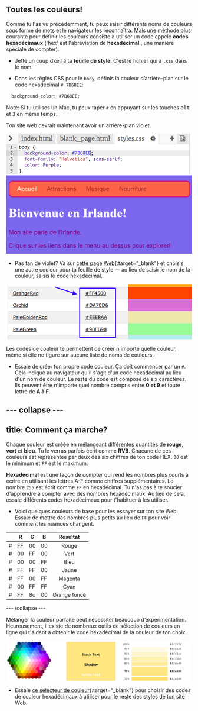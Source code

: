 ## Toutes les couleurs!

Comme tu l'as vu précédemment, tu peux saisir différents noms de couleurs sous forme de mots et le navigateur les reconnaîtra. Mais une méthode plus courante pour définir les couleurs consiste à utiliser un code appelé **codes hexadécimaux** ('hex' est l'abréviation de **hexadécimal** , une manière spéciale de compter).

+ Jette un coup d’œil à ta **feuille de style**. C'est le fichier qui a `.css` dans le nom.

+ Dans les règles CSS pour le `body`, définis la couleur d’arrière-plan sur le code hexadécimal `# 7B68EE`:

```html
  background-color: #7B68EE;
```

Note: Si tu utilises un Mac, tu peux taper `#` en appuyant sur les touches <kbd>alt</kbd> et <kbd>3</kbd> en même temps.

Ton site web devrait maintenant avoir un arrière-plan violet.

![](images/HexColourFirst.png) ![](images/HexColourFirstResult.png)

+ Pas fan de violet? Va sur [cette page Web](http://dojo.soy/html2-colors){:target="_blank"} et choisis une autre couleur pour ta feuille de style — au lieu de saisir le nom de la couleur, saisis le code hexadécimal. 

![](images/ColorNamesHex.png)

Les codes de couleur te permettent de créer n'importe quelle couleur, même si elle ne figure sur aucune liste de noms de couleurs.

+ Essaie de créer ton propre code couleur. Ça doit commencer par un `#`. Cela indique au navigateur qu'il s'agit d'un code hexadécimal au lieu d'un nom de couleur. Le reste du code est composé de six caractères. Ils peuvent être n'importe quel nombre compris entre **0 et 9** et toute lettre de **A à F**.

--- collapse ---
---
title: Comment ça marche?
---

Chaque couleur est créée en mélangeant différentes quantités de **rouge**, **vert** et **bleu**. Tu le verras parfois écrit comme **RVB**. Chacune de ces couleurs est représentée par deux des six chiffres de ton code HEX. `00` est le minimum et `FF` est le maximum.

**Hexadécimal** est une façon de compter qui rend les nombres plus courts à écrire en utilisant les lettres A-F comme chiffres supplémentaires. Le nombre `255` est écrit comme `FF` en hexadécimal. Tu n'as pas à te soucier d'apprendre à compter avec des nombres hexadécimaux. Au lieu de cela, essaie différents codes hexadécimaux pour t'habituer à les utiliser.

+ Voici quelques couleurs de base pour les essayer sur ton site Web. Essaie de mettre des nombres plus petits au lieu de `FF` pour voir comment les nuances changent.

|      | R  | G  | B  |   Résultat   |
| ---- | -- | -- | -- |:------------:|
| \# | FF | 00 | 00 |    Rouge     |
| \# | 00 | FF | 00 |     Vert     |
| \# | 00 | 00 | FF |     Bleu     |
| \# | FF | FF | 00 |    Jaune     |
| \# | FF | 00 | FF |   Magenta    |
| \# | 00 | FF | FF |     Cyan     |
| \# | FF | 8c | 00 | Orange foncé |

--- /collapse ---

Mélanger la couleur parfaite peut nécessiter beaucoup d’expérimentation. Heureusement, il existe de nombreux outils de sélection de couleurs en ligne qui t'aident à obtenir le code hexadécimal de la couleur de ton choix.

![](images/W3ColorPicker.png)

+ Essaie [ce sélecteur de couleur](http://dojo.soy/html2-color-picker){:target="_blank"} pour choisir des codes de couleur hexadécimaux à utiliser pour le reste des styles de ton site Web.